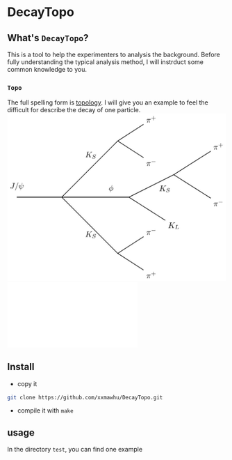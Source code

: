 # DecayTopo
## What's `DecayTopo`?
This is a tool to help the experimenters to analysis the background. Before fully understanding the typical analysis method,
I will instrduct some common knowledge to you.
### `Topo` 
The full spelling form is [topology](https://en.wikipedia.org/wiki/Topology). I will give you an example to feel the difficult for describe the decay of one particle.
![An decay instance](./util/neu_eeL.jpg)
![An decay instance](./util/neu_eeL.pdf)

## Install
* copy it
```bash
git clone https://github.com/xxmawhu/DecayTopo.git
```
* compile it with `make`
## usage
In the directory `test`, you can find one example
